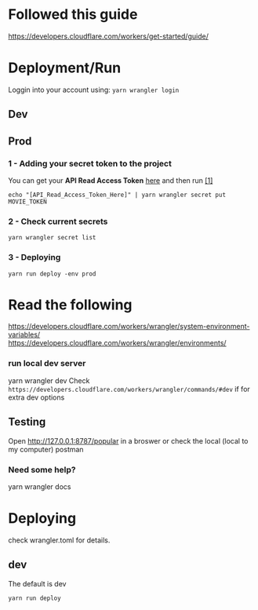 # Followed this guide
https://developers.cloudflare.com/workers/get-started/guide/



# Deployment/Run
Loggin into your account using: `yarn wrangler login`
## Dev
###

## Prod

### 1 - Adding your secret token to the project
You can get your **API Read Access Token** [here](https://www.themoviedb.org/settings/api)
and then run [[1]](https://developers.cloudflare.com/workers/wrangler/migration/v1-to-v2/wrangler-legacy/commands/#secret)

`echo "[API_Read_Access_Token_Here]" | yarn wrangler secret put MOVIE_TOKEN`

### 2 - Check current secrets
`yarn wrangler secret list`

### 3 - Deploying
`yarn run deploy -env prod`

# Read the following 
https://developers.cloudflare.com/workers/wrangler/system-environment-variables/
https://developers.cloudflare.com/workers/wrangler/environments/



### run local dev server
yarn wrangler dev
Check `https://developers.cloudflare.com/workers/wrangler/commands/#dev` if for extra dev options

## Testing
Open http://127.0.0.1:8787/popular in a broswer or check the local (local to my computer) postman

### Need some help?
yarn wrangler docs

# Deploying
check wrangler.toml for details.
## dev
The default is dev

`yarn run deploy`




